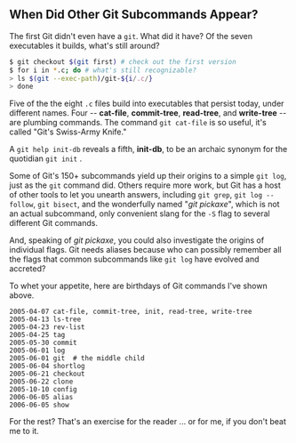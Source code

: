 ## When Did Other Git Subcommands Appear?

The first Git didn't even have a `git`.
What did it have?
Of the seven executables it builds, what's still around?

``` bash
$ git checkout $(git first) # check out the first version
$ for i in *.c; do # what's still recognizable?
> ls $(git --exec-path)/git-${i/.c/}
> done
```

Five of the the eight `.c` files build into executables that persist today, under different names. Four -- **cat-file**, **commit-tree**, **read-tree**, and **write-tree** -- are plumbing commands. The command `git cat-file` is so useful, it's called "Git's Swiss-Army Knife."

A `git help init-db` reveals a fifth, **init-db**, to be an archaic synonym for the quotidian `git init` .

Some of Git's 150+ subcommands yield up their origins to a simple `git log`, just as the `git` command did.
Others require more work, but Git has a host of other tools to let you unearth answers, including `git grep`, `git log --follow`, `git bisect`,
and the wonderfully named "*git pickaxe*", which is not an actual subcommand, only convenient slang for the `-S` flag to several different Git commands.

And, speaking of *git pickaxe*, you could also investigate the origins of individual flags.
Git needs aliases because who can possibly remember all the flags that common subcommands like `git log` have evolved and accreted?

To whet your appetite, here are birthdays of Git commands I've shown above.

```
2005-04-07 cat-file, commit-tree, init, read-tree, write-tree
2005-04-13 ls-tree
2005-04-23 rev-list
2005-04-25 tag
2005-05-30 commit
2005-06-01 log
2005-06-01 git  # the middle child
2005-06-04 shortlog
2005-06-21 checkout
2005-06-22 clone
2005-10-10 config
2006-06-05 alias
2006-06-05 show
```

For the rest? That's an exercise for the reader ... or for me, if you don't beat me to it.
